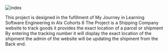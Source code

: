 ![index](https://github.com/Chiscohenry/Webstack-Portfolio-Project/assets/101344786/b2c267b1-0b1e-48d5-9f0a-5b07ebef079d)




This project is designed in the fufillment of My Journey in Learning Software Engineering in Alx Cohorts 6
The Project is a Shipping Company website to track goods
it provides the exact location of a parcel or shipment 
By entering the tracking number it will display the exact location of the shipment
the admin of the website will be updating the shipment from the Back end.

